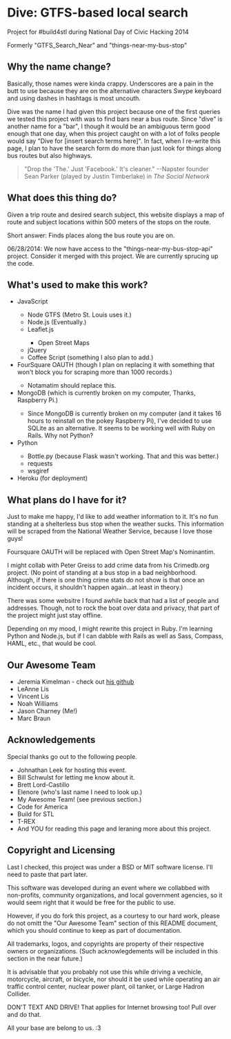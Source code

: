 Dive: GTFS-based local search
=============================

Project for #build4stl during National Day of Civic Hacking 2014

Formerly "GTFS_Search_Near" and "things-near-my-bus-stop"

<h2>Why the name change?</h2>
<p>Basically, those names were kinda crappy.  Underscores are a pain in the butt to use because they are on the alternative characters Swype keyboard and using dashes in hashtags is most uncouth.</p>
<p>Dive was the name I had given this project because one of the first queries we tested this project with was to find bars near a bus route.  Since "dive" is another name for a "bar", I though it would be an ambiguous term good enough that one day, when this project caught on with a lot of folks people would say "Dive for [insert search terms here]".  In fact, when I re-write this page, I plan to have the search form do more than just look for things along bus routes but also highways.</p>

<blockquote>"Drop the 'The.' Just 'Facebook.' It's cleaner." --Napster founder Sean Parker (played by Justin Timberlake) in <i>The Social Network</i></blockquote>

<h2>What does this thing do?</h2>
<p>Given a trip route and desired search subject, this website displays a map of route and subject locations within 500 meters of the stops on the route.</p>
<p>Short answer: Finds places along the bus route you are on.</p>

<p>06/28/2014: We now have access to the "things-near-my-bus-stop-api" project.  Consider it merged with this project.  We are currently sprucing up the code.</p>

<h2>What's used to make this work?</h2>
<ul>
  <li>JavaScript</li>
  <ul>
    <li>Node GTFS (Metro St. Louis uses it.)</li>
    <li>Node.js (Eventually.)</li>
    <li>Leaflet.js</li>
    <ul>
      <li>Open Street Maps</li>
    </ul>
    <li>jQuery</li>
    <li>Coffee Script (something I also plan to add.)</li>
  </ul>
  <li>FourSquare OAUTH (though I plan on replacing it with something that won't block you for scraping more than 1000 records.)</li>
  <ul>
   <li>Notamatim should replace this.</li>
  </ul>
  <li>MongoDB (which is currently broken on my computer, Thanks, Raspberry Pi.)</li>
  <ul>
   <li>Since MongoDB is currently broken on my computer (and it takes 16 hours to reinstall on the pokey Raspberry Pi), I've decided to use SQLite as an alternative.  It seems to be working well with Ruby on Rails. Why not Python?</li>
  </ul>
  <li>Python</li>
  <ul>
    <li>Bottle.py (because Flask wasn't working. That and this was better.)</li>
    <li>requests</li>
    <li>wsgiref</li>
  </ul>
  <li>Heroku (for deployment)</li>
</ul>
  

<h2> What plans do I have for it?</h2>
<p>Just to make me happy, I'd like to add weather information to it.  It's no fun standing at a shelterless bus stop when the weather sucks.  This information will be scraped from the National Weather Service, because I love those guys!</p>
<p>Foursquare OAUTH will be replaced with Open Street Map's Nominantim.</p>
<p>I might collab with Peter Greiss to add crime data from his Crimedb.org project. (No point of standing at a bus stop in a bad neighborhood.  Although, if there is one thing crime stats do not show is that once an incident occurs, it shouldn't happen again...at least in theory.)</p>
<p>There was some websitre I found  awhile back that had a list of people and addresses.  Though, not to rock the boat over data and privacy, that part of the project might just stay offline.</p>
<p>Depending on my mood, I might rewrite this project in Ruby.  I'm learning Python and Node.js, but if I can dabble with Rails as well as Sass, Compass, HAML, etc., that would be cool.</p>


<h2>Our Awesome Team</h2>
<ul>
<li>Jeremia Kimelman - check out <a href="https://github.com/jeremiak">his github</a></li>
<li>LeAnne Lis</li>
<li>Vincent Lis</li>
<li>Noah Williams</li>
<li>Jason Charney (Me!)</li>
<li>Marc Braun</li>
</ul>

<h2>Acknowledgements</h2>
<p>Special thanks go out to the following people.</p>
<ul>
<li>Johnathan Leek for hosting this event.</li>
<li>Bill Schwulst for letting me know about it.</li>
<li>Brett Lord-Castillo</li>
<li>Elenore (who's last name I need to look up.)</li>
<li>My Awesome Team! (see previous section.)</li>
<li>Code for America</li>
<li>Build for STL</li>
<li>T-REX</li>
<li>And YOU for reading this page and leraning more about this project.</li>
</ul>

<h2>Copyright and Licensing</h2>
<p>Last I checked, this project was under a BSD or MIT software license.  I'll need to paste that part later.</p>
<p>This software was developed during an event where we collabbed with non-profits, community organizations, and local government agencies, so it would seem right that it would be free for the public to use.</p>
<p>However, if you do fork this project, as a courtesy to our hard work, please do not omitt the "Our Awesome Team" section of this README document, which you should continue to keep as part of documentation.</p>
<p>All trademarks, logos, and copyrights are property of their respective owners or organizations.  (Such acknowlegdements will be included in this section in the near future.)</p>
<p>It is advisable that you probably not use this while driving a vechicle, motorcycle, aircraft, or bicycle, nor should it be used while operating an air traffic control center, nuclear power plant, oil tanker, or Large Hadron Collider.</p>
<p>DON'T TEXT AND DRIVE!  That applies for Internet browsing too! Pull over and do that.</p>
<p>All your base are belong to us. :3</p>
